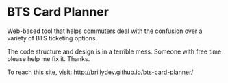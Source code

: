 # BTS Card Planner
Web-based tool that helps commuters deal with the confusion over a variety of BTS ticketing options.

The code structure and design is in a terrible mess. Someone with free time please help me fix it. Thanks.

To reach this site, visit: http://brillydev.github.io/bts-card-planner/
